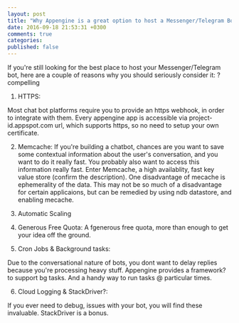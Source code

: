 ```yaml
---
layout: post
title: "Why Appengine is a great option to host a Messenger/Telegram Bot"
date: 2016-09-18 21:53:31 +0300
comments: true
categories: 
published: false
---
```


If you're still looking for the best place to host your Messenger/Telegram bot, here are a couple of reasons why you should seriously consider it:
?compelling

1. HTTPS:

Most chat bot platforms require you to provide an https webhook, in order to integrate with them. Every appengine app is accessible via project-id.appspot.com url, which supports https, so no need to setup your own certificate.


2. Memcache:
If you're building a chatbot, chances are you want to save some contextual information about the user's conversation, and you want to do it really fast. You probably also want to access this information really fast.
Enter Memcache, a high availablity, fast key value store (confirm the description). One disadvantage of mecache is ephemerality of the data. This may not be so much of a disadvantage for certain applicaions, but can be remedied by using ndb datastore, and enabling mecache.


3. Automatic Scaling


4. Generous Free Quota:
A fgenerous free quota, more than enough to get your idea off the ground.


5. Cron Jobs & Background tasks:

Due to the conversational nature of bots, you dont want to delay replies because you're processing heavy stuff. Appengine provides a framework? to support bg tasks. And a handy way to run tasks @ particular times.


6. Cloud Logging & StackDriver?:

If you ever need to debug, issues with your bot, you will find these invaluable. StackDriver is a bonus.


